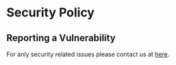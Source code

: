 # Security Policy

## Reporting a Vulnerability

For anly security related issues please contact us at <a href="https://www.digitalsterne.de/kontakt/">here</a>.
